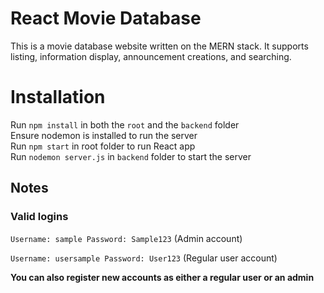 # React Movie Database
This is a movie database website written on the MERN stack. It supports listing, information display, announcement creations, and searching.


# Installation
Run `npm install` in both the `root` and the `backend` folder  
Ensure nodemon is installed to run the server  
Run `npm start` in root folder to run React app  
Run `nodemon server.js` in `backend` folder to start the server  

## Notes
### Valid logins

`Username: sample
Password: Sample123` (Admin account)

`Username: usersample
Password: User123` (Regular user account)

**You can also register new accounts as either a regular user or an admin**